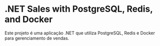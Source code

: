 # .NET Sales with PostgreSQL, Redis, and Docker

Este projeto é uma aplicação .NET que utiliza PostgreSQL, Redis e Docker para gerenciamento de vendas.
